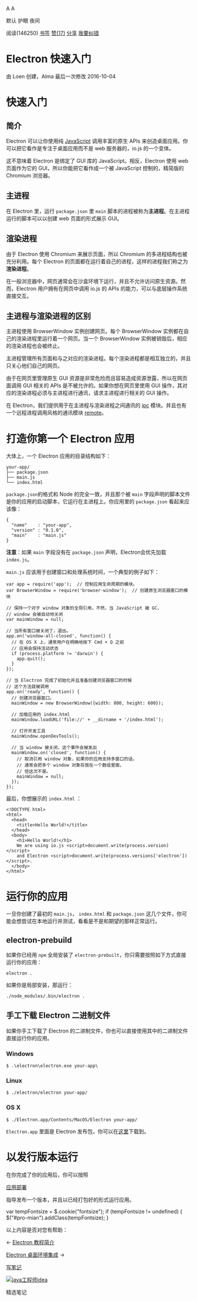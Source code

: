 [](javascript:; "折叠/展开")[](javascript:; "视觉主题设置")

A A

默认 护眼 夜间

阅读(146250) [书签](javascript:;) [赞(17)](javascript:;) [分享](javascript:; "分享") [我要纠错](/edit/electronmanual/p9al1qkx)

Electron 快速入门
=============

由 Loen 创建，Alma 最后一次修改 2016-10-04

快速入门
====

简介
--

Electron 可以让你使用纯 [JavaScript](https://www.w3cschool.cn/javascript/) 调用丰富的原生 APIs 来创造桌面应用。你可以把它看作是专注于桌面应用而不是 web 服务器的，io.js 的一个变体。

这不意味着 Electron 是绑定了 GUI 库的 JavaScript。相反，Electron 使用 web 页面作为它的 GUI，所以你能把它看作成一个被 JavaScript 控制的，精简版的 Chromium 浏览器。

主进程
---

在 Electron 里，运行 `package.json` 里 `main` 脚本的进程被称为**主进程**。在主进程运行的脚本可以以创建 web 页面的形式展示 GUI。

渲染进程
----

由于 Electron 使用 Chromium 来展示页面，所以 Chromium 的多进程结构也被充分利用。每个 Electron 的页面都在运行着自己的进程，这样的进程我们称之为**渲染进程**。

在一般浏览器中，网页通常会在沙盒环境下运行，并且不允许访问原生资源。然而，Electron 用户拥有在网页中调用 io.js 的 APIs 的能力，可以与底层操作系统直接交互。

主进程与渲染进程的区别
-----------

主进程使用 BrowserWindow 实例创建网页。每个 BrowserWindow 实例都在自己的渲染进程里运行着一个网页。当一个 BrowserWindow 实例被销毁后，相应的渲染进程也会被终止。

主进程管理所有页面和与之对应的渲染进程。每个渲染进程都是相互独立的，并且只关心他们自己的网页。

由于在网页里管理原生 GUI 资源是非常危险而且容易造成资源泄露，所以在网页面调用 GUI 相关的 APIs 是不被允许的。如果你想在网页里使用 GUI 操作，其对应的渲染进程必须与主进程进行通讯，请求主进程进行相关的 GUI 操作。

在 Electron，我们提供用于在主进程与渲染进程之间通讯的 [ipc](https://github.com/electron/electron/blob/master/docs-translations/zh-CN/api/ipc-main-process.md) 模块。并且也有一个远程进程调用风格的通讯模块 [remote](//www.w3cschool.cn/electronmanual/electronmanual-remote.html)。

打造你第一个 Electron 应用
==================

大体上，一个 Electron 应用的目录结构如下：

    your-app/
    ├── package.json
    ├── main.js
    └── index.html
    

`package.json`的格式和 Node 的完全一致，并且那个被 `main` 字段声明的脚本文件是你的应用的启动脚本，它运行在主进程上。你应用里的 `package.json` 看起来应该像：

    {
      "name"    : "your-app",
      "version" : "0.1.0",
      "main"    : "main.js"
    }
    

**注意**：如果 `main` 字段没有在 `package.json` 声明，Electron会优先加载 `index.js`。

`main.js` 应该用于创建窗口和处理系统时间，一个典型的例子如下：

    var app = require('app');  // 控制应用生命周期的模块。
    var BrowserWindow = require('browser-window');  // 创建原生浏览器窗口的模块
    
    // 保持一个对于 window 对象的全局引用，不然，当 JavaScript 被 GC，
    // window 会被自动地关闭
    var mainWindow = null;
    
    // 当所有窗口被关闭了，退出。
    app.on('window-all-closed', function() {
      // 在 OS X 上，通常用户在明确地按下 Cmd + Q 之前
      // 应用会保持活动状态
      if (process.platform != 'darwin') {
        app.quit();
      }
    });
    
    // 当 Electron 完成了初始化并且准备创建浏览器窗口的时候
    // 这个方法就被调用
    app.on('ready', function() {
      // 创建浏览器窗口。
      mainWindow = new BrowserWindow({width: 800, height: 600});
    
      // 加载应用的 index.html
      mainWindow.loadURL('file://' + __dirname + '/index.html');
    
      // 打开开发工具
      mainWindow.openDevTools();
    
      // 当 window 被关闭，这个事件会被发出
      mainWindow.on('closed', function() {
        // 取消引用 window 对象，如果你的应用支持多窗口的话，
        // 通常会把多个 window 对象存放在一个数组里面，
        // 但这次不是。
        mainWindow = null;
      });
    });
    

最后，你想展示的 `index.html` ：

    <!DOCTYPE html>
    <html>
      <head>
        <title>Hello World!</title>
      </head>
      <body>
        <h1>Hello World!</h1>
        We are using io.js <script>document.write(process.version)</script>
        and Electron <script>document.write(process.versions['electron'])</script>.
      </body>
    </html>
    

运行你的应用
======

一旦你创建了最初的 `main.js`， `index.html` 和 `package.json` 这几个文件，你可能会想尝试在本地运行并测试，看看是不是和期望的那样正常运行。

electron-prebuild
-----------------

如果你已经用 `npm` 全局安装了 `electron-prebuilt`，你只需要按照如下方式直接运行你的应用：

    electron .
    

如果你是局部安装，那运行：

    ./node_modules/.bin/electron .
    

手工下载 Electron 二进制文件
-------------------

如果你手工下载了 Electron 的二进制文件，你也可以直接使用其中的二进制文件直接运行你的应用。

### Windows

    $ .\electron\electron.exe your-app\
    

### Linux

    $ ./electron/electron your-app/
    

### OS X

    $ ./Electron.app/Contents/MacOS/Electron your-app/
    

`Electron.app` 里面是 Electron 发布包，你可以在[这里](https://github.com/electron/electron/releases)下载到。

以发行版本运行
=======

在你完成了你的应用后，你可以按照

[应用部署](//www.w3cschool.cn/electronmanual/i8mc1qkl.html)

指导发布一个版本，并且以已经打包好的形式运行应用。

  

  

var tempFontsize = $.cookie("fontsize"); if (tempFontsize != undefined) { $("#pro-mian").addClass(tempFontsize); }

以上内容是否对您有帮助：

← [Electron 教程简介](/electronmanual/wcx31ql6.html "上一篇：Electron 教程简介")

[Electron 桌面环境集成](/electronmanual/lz4y1ql3.html "下一篇：Electron 桌面环境集成") →

[写笔记](javascript:;)

[![java工程师idea](/attachments/image/20190115/1547553980272487.png)](https://www.w3cschool.cn/minicourse/play/javabasics_idea_my)

精选笔记